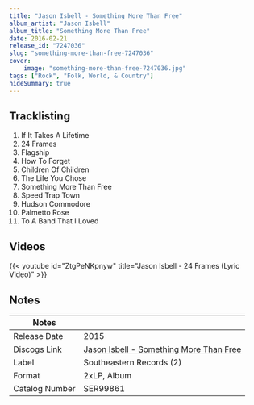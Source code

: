 ```yaml
---
title: "Jason Isbell - Something More Than Free"
album_artist: "Jason Isbell"
album_title: "Something More Than Free"
date: 2016-02-21
release_id: "7247036"
slug: "something-more-than-free-7247036"
cover:
    image: "something-more-than-free-7247036.jpg"
tags: ["Rock", "Folk, World, & Country"]
hideSummary: true
---
```


## Tracklisting
1. If It Takes A Lifetime
2. 24 Frames
3. Flagship
4. How To Forget
5. Children Of Children
6. The Life You Chose
7. Something More Than Free
8. Speed Trap Town
9. Hudson Commodore
10. Palmetto Rose
11. To A Band That I Loved

## Videos
{{< youtube id="ZtgPeNKpnyw" title="Jason Isbell - 24 Frames (Lyric Video)" >}}

## Notes

| Notes          |             |
| ---------------| ----------- |
| Release Date   | 2015 |
| Discogs Link   | [Jason Isbell - Something More Than Free](https://www.discogs.com/release/7247036) |
| Label          | Southeastern Records (2) |
| Format         | 2xLP, Album |
| Catalog Number | SER99861 |

